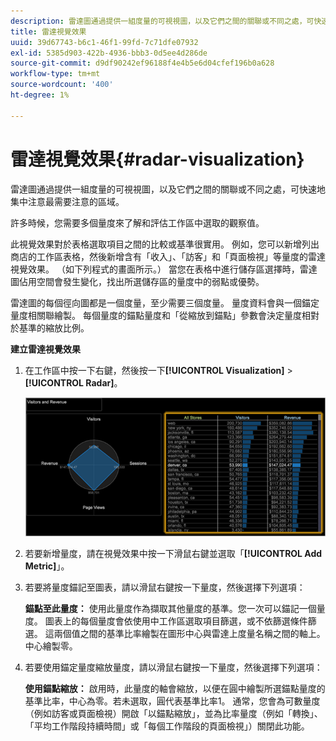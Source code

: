```yaml
---
description: 雷達圖通過提供一組度量的可視視圖，以及它們之間的關聯或不同之處，可快速地集中注意最需要注意的區域。
title: 雷達視覺效果
uuid: 39d67743-b6c1-46f1-99fd-7c71dfe07932
exl-id: 5385d903-422b-4936-bbb3-0d5ee4d286de
source-git-commit: d9df90242ef96188f4e4b5e6d04cfef196b0a628
workflow-type: tm+mt
source-wordcount: '400'
ht-degree: 1%

---
```


# 雷達視覺效果{#radar-visualization}

雷達圖通過提供一組度量的可視視圖，以及它們之間的關聯或不同之處，可快速地集中注意最需要注意的區域。

許多時候，您需要多個量度來了解和評估工作區中選取的觀察值。

此視覺效果對於表格選取項目之間的比較或基準很實用。 例如，您可以新增列出商店的工作區表格，然後新增含有「收入」、「訪客」和「頁面檢視」等量度的雷達視覺效果。 （如下列程式的畫面所示。） 當您在表格中進行儲存區選擇時，雷達圖佔用空間會發生變化，找出所選儲存區的量度中的弱點或優勢。

雷達圖的每個徑向圖都是一個度量，至少需要三個度量。 量度資料會與一個錨定量度相關聯繪製。 每個量度的錨點量度和「從縮放到錨點」參數會決定量度相對於基準的縮放比例。

**建立雷達視覺效果**

1. 在工作區中按一下右鍵，然後按一下&#x200B;**[!UICONTROL Visualization]** > **[!UICONTROL Radar]**。

   ![](assets/client-rad.png)

1. 若要新增量度，請在視覺效果中按一下滑鼠右鍵並選取「**[!UICONTROL Add Metric]**」。
1. 若要將量度錨記至圖表，請以滑鼠右鍵按一下量度，然後選擇下列選項：

   **錨點至此量度：** 使用此量度作為擷取其他量度的基準。您一次可以錨記一個量度。 圖表上的每個量度會依使用中工作區選取項目篩選，或不依篩選條件篩選。 這兩個值之間的基準比率繪製在圖形中心與雷達上度量名稱之間的軸上。 中心繪製零。

1. 若要使用錨定量度縮放量度，請以滑鼠右鍵按一下量度，然後選擇下列選項：

   **使用錨點縮放：** 啟用時，此量度的軸會縮放，以便在圓中繪製所選錨點量度的基準比率，中心為零。若未選取，圓代表基準比率1。 通常，您會為可數量度（例如訪客或頁面檢視）開啟「以錨點縮放」，並為比率量度（例如「轉換」、「平均工作階段持續時間」或「每個工作階段的頁面檢視」）關閉此功能。
